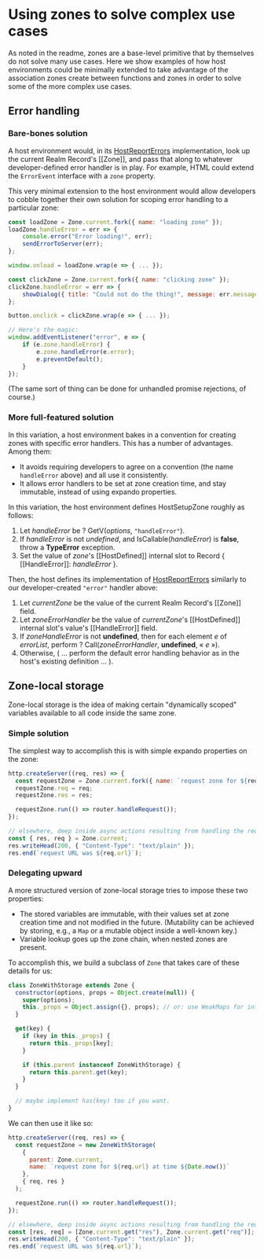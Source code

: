 # Using zones to solve complex use cases

As noted in the readme, zones are a base-level primitive that by themselves do not solve many use cases. Here we show examples of how host environments could be minimally extended to take advantage of the association zones create between functions and zones in order to solve some of the more complex use cases.

## Error handling

### Bare-bones solution

A host environment would, in its [HostReportErrors](https://tc39.github.io/ecma262/#sec-host-report-errors) implementation, look up the current Realm Record's [[Zone]], and pass that along to whatever developer-defined error handler is in play. For example, HTML could extend the `ErrorEvent` interface with a `zone` property.

This very minimal extension to the host environment would allow developers to cobble together their own solution for scoping error handling to a particular zone:

```js
const loadZone = Zone.current.fork({ name: "loading zone" });
loadZone.handleError = err => {
    console.error("Error loading!", err);
    sendErrorToServer(err);
};

window.onload = loadZone.wrap(e => { ... });

const clickZone = Zone.current.fork({ name: "clicking zone" });
clickZone.handleError = err => {
    showDialog({ title: "Could not do the thing!", message: err.message });
};

button.onclick = clickZone.wrap(e => { ... });

// Here's the magic:
window.addEventListener("error", e => {
    if (e.zone.handleError) {
        e.zone.handleError(e.error);
        e.preventDefault();
    }
});
```

(The same sort of thing can be done for unhandled promise rejections, of course.)

### More full-featured solution

In this variation, a host environment bakes in a convention for creating zones with specific error handlers. This has a number of advantages. Among them:

- It avoids requiring developers to agree on a convention (the name `handleError` above) and all use it consistently.
- It allows error handlers to be set at zone creation time, and stay immutable, instead of using expando properties.

In this variation, the host environment defines HostSetupZone roughly as follows:

1. Let _handleError_ be ? GetV(_options_, `"handleError"`).
1. If _handleError_ is not *undefined*, and IsCallable(_handleError_) is **false**, throw a **TypeError** exception.
1. Set the value of _zone_'s [[HostDefined]] internal slot to Record { [[HandleError]]: _handleError_ }.

Then, the host defines its implementation of [HostReportErrors](https://tc39.github.io/ecma262/#sec-host-report-errors) similarly to our developer-created `"error"` handler above:

1. Let _currentZone_ be the value of the current Realm Record's [[Zone]] field.
1. Let _zoneErrorHandler_ be the value of _currentZone_'s [[HostDefined]] internal slot's value's [[HandleError]] field.
1. If _zoneHandleError_ is not **undefined**, then for each element _e_ of _errorList_, perform ? Call(_zoneErrorHandler_, **undefined**, « _e_ »).
1. Otherwise, ( ... perform the default error handling behavior as in the host's existing definition ... ).

## Zone-local storage

Zone-local storage is the idea of making certain "dynamically scoped" variables available to all code inside the same zone.

### Simple solution

The simplest way to accomplish this is with simple expando properties on the zone:

```js
http.createServer((req, res) => {
  const requestZone = Zone.current.fork({ name: `request zone for ${req.url} at time ${Date.now()}` });
  requestZone.req = req;
  requestZone.res = res;

  requestZone.run(() => router.handleRequest());
});

// elsewhere, deep inside async actions resulting from handling the request:
const { res, req } = Zone.current;
res.writeHead(200, { "Content-Type": "text/plain" });
res.end(`request URL was ${req.url}`);
```

### Delegating upward

A more structured version of zone-local storage tries to impose these two properties:

- The stored variables are immutable, with their values set at zone creation time and not modified in the future. (Mutability can be achieved by storing, e.g., a `Map` or a mutable object inside a well-known key.)
- Variable lookup goes up the zone chain, when nested zones are present.

To accomplish this, we build a subclass of `Zone` that takes care of these details for us:

```js
class ZoneWithStorage extends Zone {
  constructor(options, props = Object.create(null)) {
    super(options);
    this._props = Object.assign({}, props); // or: use WeakMaps for integrity
  }

  get(key) {
    if (key in this._props) {
      return this._props[key];
    }

    if (this.parent instanceof ZoneWithStorage) {
      return this.parent.get(key);
    }
  }

  // maybe implement has(key) too if you want.
}
```

We can then use it like so:

```js
http.createServer((req, res) => {
  const requestZone = new ZoneWithStorage(
    {
      parent: Zone.current,
      name: `request zone for ${req.url} at time ${Date.now()}`
    },
    { req, res }
  );

  requestZone.run(() => router.handleRequest());
});

// elsewhere, deep inside async actions resulting from handling the request:
const [res, req] = [Zone.current.get("res"), Zone.current.get("req")];
res.writeHead(200, { "Content-Type": "text/plain" });
res.end(`request URL was ${req.url}`);
```
